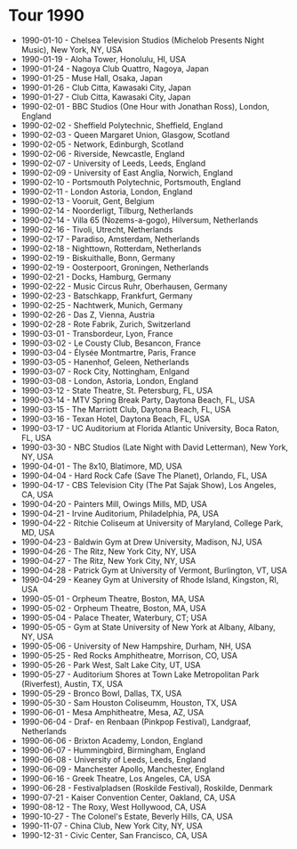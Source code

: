 # Tour 1990

* 1990-01-10 - Chelsea Television Studios (Michelob Presents Night Music), New York, NY, USA
* 1990-01-19 - Aloha Tower, Honolulu, HI, USA
* 1990-01-24 - Nagoya Club Quattro, Nagoya, Japan
* 1990-01-25 - Muse Hall, Osaka, Japan
* 1990-01-26 - Club Citta, Kawasaki City, Japan
* 1990-01-27 - Club Citta, Kawasaki City, Japan
* 1990-02-01 - BBC Studios (One Hour with Jonathan Ross), London, England
* 1990-02-02 - Sheffield Polytechnic, Sheffield, England
* 1990-02-03 - Queen Margaret Union, Glasgow, Scotland
* 1990-02-05 - Network, Edinburgh, Scotland
* 1990-02-06 - Riverside, Newcastle, England
* 1990-02-07 - University of Leeds, Leeds, England
* 1990-02-09 - University of East Anglia, Norwich, England
* 1990-02-10 - Portsmouth Polytechnic, Portsmouth, England
* 1990-02-11 - London Astoria, London, England
* 1990-02-13 - Vooruit, Gent, Belgium
* 1990-02-14 - Noorderligt, Tilburg, Netherlands
* 1990-02-14 - Villa 65 (Nozems-a-gogo), Hilversum, Netherlands
* 1990-02-16 - Tivoli, Utrecht, Netherlands
* 1990-02-17 - Paradiso, Amsterdam, Netherlands
* 1990-02-18 - Nighttown, Rotterdam, Netherlands
* 1990-02-19 - Biskuithalle, Bonn, Germany
* 1990-02-19 - Oosterpoort, Groningen, Netherlands
* 1990-02-21 - Docks, Hamburg, Germany
* 1990-02-22 - Music Circus Ruhr, Oberhausen, Germany
* 1990-02-23 - Batschkapp, Frankfurt, Germany
* 1990-02-25 - Nachtwerk, Munich, Germany
* 1990-02-26 - Das Z, Vienna, Austria
* 1990-02-28 - Rote Fabrik, Zurich, Switzerland
* 1990-03-01 - Transbordeur, Lyon, France
* 1990-03-02 - Le Cousty Club, Besancon, France
* 1990-03-04 - Élysée Montmartre, Paris, France
* 1990-03-05 - Hanenhof, Geleen, Netherlands
* 1990-03-07 - Rock City, Nottingham, Enlgand
* 1990-03-08 - London, Astoria, London, England
* 1990-03-12 - State Theatre, St. Petersburg, FL, USA
* 1990-03-14 - MTV Spring Break Party, Daytona Beach, FL, USA
* 1990-03-15 - The Marriott Club, Daytona Beach, FL, USA
* 1990-03-16 - Texan Hotel, Daytona Beach, FL, USA
* 1990-03-17 - UC Auditorium at Florida Atlantic University, Boca Raton, FL, USA
* 1990-03-30 - NBC Studios (Late Night with David Letterman), New York, NY, USA
* 1990-04-01 - The 8x10, Blatimore, MD, USA
* 1990-04-04 - Hard Rock Cafe (Save The Planet), Orlando, FL, USA
* 1990-04-17 - CBS Television City (The Pat Sajak Show), Los Angeles, CA, USA
* 1990-04-20 - Painters Mill, Owings Mills, MD, USA
* 1990-04-21 - Irvine Auditorium, Philadelphia, PA, USA
* 1990-04-22 - Ritchie Coliseum at University of Maryland, College Park, MD, USA
* 1990-04-23 - Baldwin Gym at Drew University, Madison, NJ, USA
* 1990-04-26 - The Ritz, New York City, NY, USA
* 1990-04-27 - The Ritz, New York City, NY, USA
* 1990-04-28 - Patrick Gym at University of Vermont, Burlington, VT, USA
* 1990-04-29 - Keaney Gym at University of Rhode Island, Kingston, RI, USA
* 1990-05-01 - Orpheum Theatre, Boston, MA, USA
* 1990-05-02 - Orpheum Theatre, Boston, MA, USA
* 1990-05-04 - Palace Theater, Waterbury, CT; USA
* 1990-05-05 - Gym at State University of New York at Albany, Albany, NY, USA
* 1990-05-06 - University of New Hampshire, Durham, NH, USA
* 1990-05-25 - Red Rocks Amphitheatre, Morrison, CO, USA
* 1990-05-26 - Park West, Salt Lake City, UT, USA
* 1990-05-27 - Auditorium Shores at Town Lake Metropolitan Park (Riverfest), Austin, TX, USA
* 1990-05-29 - Bronco Bowl, Dallas, TX, USA
* 1990-05-30 - Sam Houston Coliseumm, Houston, TX, USA
* 1990-06-01 - Mesa Amphitheatre, Mesa, AZ, USA
* 1990-06-04 - Draf- en Renbaan (Pinkpop Festival), Landgraaf, Netherlands
* 1990-06-06 - Brixton Academy, London, England
* 1990-06-07 - Hummingbird, Birmingham, England
* 1990-06-08 - University of Leeds, Leeds, England
* 1990-06-09 - Manchester Apollo, Manchester, England
* 1990-06-16 - Greek Theatre, Los Angeles, CA, USA
* 1990-06-28 - Festivalpladsen (Roskilde Festival), Roskilde, Denmark
* 1990-07-21 - Kaiser Convention Center, Oakland, CA, USA
* 1990-08-12 - The Roxy, West Hollywood, CA, USA
* 1990-10-27 - The Colonel's Estate, Beverly Hills, CA, USA
* 1990-11-07 - China Club, New York City, NY, USA
* 1990-12-31 - Civic Center, San Francisco, CA, USA